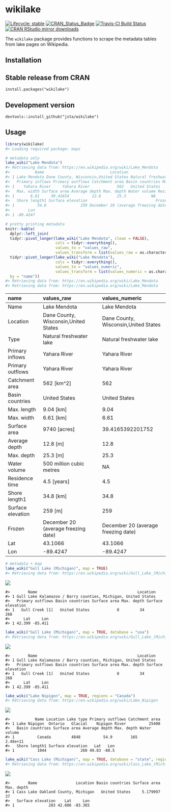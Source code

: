 
<!-- README.md is generated from README.Rmd. Please edit that file -->

# wikilake

[![Lifecycle:
stable](https://img.shields.io/badge/lifecycle-stable-brightgreen.svg)](https://www.tidyverse.org/lifecycle/#stable)
[![CRAN\_Status\_Badge](http://www.r-pkg.org/badges/version/wikilake)](https://cran.r-project.org/package=wikilake)
[![Travis-CI Build
Status](https://travis-ci.org/jsta/wikilake.svg?branch=master)](https://travis-ci.org/jsta/wikilake)
[![CRAN RStudio mirror
downloads](http://cranlogs.r-pkg.org/badges/wikilake)](https://CRAN.R-project.org/package=wikilake)

The `wikilake` package provides functions to scrape the metadata tables
from lake pages on Wikipedia.

## Installation

## Stable release from CRAN

`install.packages("wikilake")`

## Development version

`devtools::install_github("jsta/wikilake")`

## Usage

``` r
library(wikilake)
#> Loading required package: maps
```

``` r
# metadata only
lake_wiki("Lake Mendota")
#> Retrieving data from: https://en.wikipedia.org/wiki/Lake_Mendota
#>           Name                             Location                    Type
#> 1 Lake Mendota Dane County, Wisconsin,United States Natural freshwater lake
#>   Primary inflows Primary outflows Catchment area Basin countries Max. length
#> 1    Yahara River     Yahara River            562   United States        9.04
#>   Max. width Surface area Average depth Max. depth Water volume Residence time
#> 1       6.61     39.41654          12.8       25.3           NA            4.5
#>   Shore length1 Surface elevation                              Frozen     Lat
#> 1          34.8               259 December 20 (average freezing date) 43.1066
#>        Lon
#> 1 -89.4247

# pretty printing metadata
knitr::kable(
  dplyr::left_join( 
  tidyr::pivot_longer(lake_wiki("Lake Mendota", clean = FALSE), 
                      cols = tidyr::everything(),
                      values_to = "values_raw",
                      values_transform = list(values_raw = as.character)),
  tidyr::pivot_longer(lake_wiki("Lake Mendota"), 
                      cols = tidyr::everything(),
                      values_to = "values_numeric",
                      values_transform = list(values_numeric = as.character)),
  by = "name"))
#> Retrieving data from: https://en.wikipedia.org/wiki/Lake_Mendota
#> Retrieving data from: https://en.wikipedia.org/wiki/Lake_Mendota
```

| name              | values\_raw                          | values\_numeric                      |
|:------------------|:-------------------------------------|:-------------------------------------|
| Name              | Lake Mendota                         | Lake Mendota                         |
| Location          | Dane County, Wisconsin,United States | Dane County, Wisconsin,United States |
| Type              | Natural freshwater lake              | Natural freshwater lake              |
| Primary inflows   | Yahara River                         | Yahara River                         |
| Primary outflows  | Yahara River                         | Yahara River                         |
| Catchment area    | 562 \[km^2\]                         | 562                                  |
| Basin countries   | United States                        | United States                        |
| Max. length       | 9.04 \[km\]                          | 9.04                                 |
| Max. width        | 6.61 \[km\]                          | 6.61                                 |
| Surface area      | 9740 \[acres\]                       | 39.4165392201752                     |
| Average depth     | 12.8 \[m\]                           | 12.8                                 |
| Max. depth        | 25.3 \[m\]                           | 25.3                                 |
| Water volume      | 500 million cubic metres             | NA                                   |
| Residence time    | 4.5 \[years\]                        | 4.5                                  |
| Shore length1     | 34.8 \[km\]                          | 34.8                                 |
| Surface elevation | 259 \[m\]                            | 259                                  |
| Frozen            | December 20 (average freezing date)  | December 20 (average freezing date)  |
| Lat               | 43.1066                              | 43.1066                              |
| Lon               | -89.4247                             | -89.4247                             |

``` r
# metadata + map
lake_wiki("Gull Lake (Michigan)", map = TRUE)
#> Retrieving data from: https://en.wikipedia.org/wiki/Gull_Lake_(Michigan)
```

![](tools/images/worldmapping-1.png)<!-- -->

    #>        Name                                            Location
    #> 1 Gull Lake Kalamazoo / Barry counties, Michigan, United States
    #>   Primary outflows Basin countries Surface area Max. depth Surface elevation
    #> 1   Gull Creek [1]   United States            8         34               268
    #>      Lat     Lon
    #> 1 42.399 -85.411

``` r
lake_wiki("Gull Lake (Michigan)", map = TRUE, database = "usa")
#> Retrieving data from: https://en.wikipedia.org/wiki/Gull_Lake_(Michigan)
```

![](tools/images/mapping-1.png)<!-- -->

    #>        Name                                            Location
    #> 1 Gull Lake Kalamazoo / Barry counties, Michigan, United States
    #>   Primary outflows Basin countries Surface area Max. depth Surface elevation
    #> 1   Gull Creek [1]   United States            8         34               268
    #>      Lat     Lon
    #> 1 42.399 -85.411

``` r
lake_wiki("Lake Nipigon", map = TRUE, regions = "Canada")
#> Retrieving data from: https://en.wikipedia.org/wiki/Lake_Nipigon
```

![](tools/images/mapping2-1.png)<!-- -->

    #>           Name Location Lake type Primary outflows Catchment area
    #> 1 Lake Nipigon  Ontario   Glacial    Nipigon River          25400
    #>   Basin countries Surface area Average depth Max. depth Water volume
    #> 1          Canada         4848          54.9        165     2.48e+11
    #>   Shore length1 Surface elevation   Lat   Lon
    #> 1          1044               260 49.83 -88.5

``` r
lake_wiki("Cass Lake (Michigan)", map = TRUE, database = "state", regions = "Michigan")
#> Retrieving data from: https://en.wikipedia.org/wiki/Cass_Lake_(Michigan)
```

![](tools/images/mapping3-1.png)<!-- -->

    #>        Name                 Location Basin countries Surface area Max. depth
    #> 1 Cass Lake Oakland County, Michigan   United States     5.179997         37
    #>   Surface elevation    Lat     Lon
    #> 1               283 42.606 -83.365
